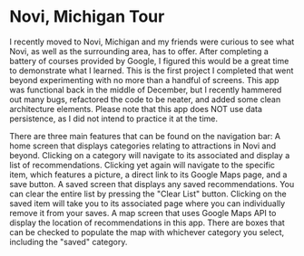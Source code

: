 # Novi, Michigan Tour
I recently moved to Novi, Michigan and my friends were curious to see what Novi, as well as the surrounding area, has to offer. After completing a battery of courses provided by Google, I figured this would be a great time to demonstrate what I learned. This is the first project I completed that went beyond experimenting with no more than a handful of screens. This app was functional back in the middle of December, but I recently hammered out many bugs, refactored the code to be neater, and added some clean architecture elements. Please note that this app does NOT use data persistence, as I did not intend to practice it at the time.

There are three main features that can be found on the navigation bar: 
A home screen that displays categories relating to attractions in Novi and beyond. Clicking on a category will navigate to its associated and display a list of recommendations. Clicking yet again will navigate to the specific item, which features a picture, a direct link to its Google Maps page, and a save button.
A saved screen that displays any saved recommendations. You can clear the entire list by pressing the "Clear List" button. Clicking on the saved item will take you to its associated page where you can individually remove it from your saves.
A map screen that uses Google Maps API to display the location of recommendations in this app. There are boxes that can be checked to populate the map with whichever category you select, including the "saved" category.
